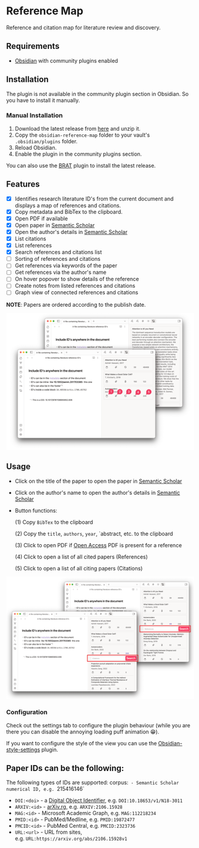 # Reference Map
Reference and citation map for literature review and discovery. 

## Requirements
- [Obsidian](https://obsidian.md/) with community plugins enabled

## Installation
The plugin is not available in the community plugin section in Obsidian. So you have to install it manually.

### Manual Installation
1. Download the latest release from [here](https://github.com/anoopkcn/obsidian-reference-map/releases) and unzip it.
2. Copy the `obsidian-reference-map` folder to your vault's `.obsidian/plugins` folder.
3. Reload Obsidian.
4. Enable the plugin in the community plugins section.

You can also use the [BRAT](https://github.com/TfTHacker/obsidian42-brat/) plugin to install the latest release.

## Features
- [x] Identifies research literature ID's from the current document and displays a map of references and citations. 
- [x] Copy metadata and BibTex to the clipboard.
- [x] Open PDF if available
- [x] Open paper in [Semantic Scholar](https://www.semanticscholar.org/)
- [x] Open the author's details in [Semantic Scholar](https://www.semanticscholar.org/)
- [x] List citations
- [x] List references
- [x] Search references and citations list
- [ ] Sorting of references and citations
- [ ] Get references via keywords of the paper
- [ ] Get references via the author's name
- [ ] On hover popover to show details of the reference
- [ ] Create notes from listed references and citations
- [ ] Graph view of connected references and citations

**NOTE**: Papers are ordered according to the publish date.

![obsidian-reference-map-demo](./images/orm-demo.png)

## Usage
- Click on the title of the paper to open the paper in [Semantic Scholar](https://www.semanticscholar.org/)
- Click on the author's name to open the author's details in [Semantic Scholar](https://www.semanticscholar.org/)
- Button functions:

    (1) Copy `BibTex` to the clipboard

    (2) Copy the `title`, `authors`, `year`, `abstract, etc. to the clipboard

    (3) Click to open PDF if [Open Access](https://de.wikipedia.org/wiki/Open_Access) PDF is present for a reference

    (4) Click to open a list of all cited papers (References)

    (5) Click to open a list of all citing papers (Citations)

![orm-ref-cite](./images/orm-list-demo.png)

### Configuration 
    
Check out the settings tab to configure the plugin behaviour (while you are there you can disable the annoying loading puff animation 😁).

If you want to configure the style of the view you can use the [Obsidian-style-settings](https://github.com/mgmeyers/obsidian-style-settings) plugin.

## Paper IDs can be the following:
The following types of IDs are supported:
corpus:<id>` - Semantic Scholar numerical ID, e.g. `215416146`
- `DOI:<doi>` - a [Digital Object Identifier](http://doi.org/), e.g. `DOI:10.18653/v1/N18-3011`
- `ARXIV:<id>` - [arXiv.rg](https://arxiv.org/), e.g. `ARXIV:2106.15928`
- `MAG:<id>` - Microsoft Academic Graph, e.g. `MAG:112218234`
- `PMID:<id>` - PubMed/Medline, e.g. `PMID:19872477`
- `PMCID:<id>` - PubMed Central, e.g. `PMCID:2323736`
- `URL:<url>` - URL from sites, e.g. `URL:https://arxiv.org/abs/2106.15928v1`

